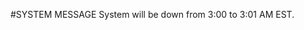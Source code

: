 <!---
If a message is placed here, SITE will display an alert modal under the banner with the content of this file.
You can use attributed to enhance the text displayed.
--->

#SYSTEM MESSAGE 
System will be down from 3:00 to 3:01 AM EST.
